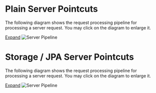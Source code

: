 # Plain Server Pointcuts

The following diagram shows the request processing pipeline for processing a server request. You may click on the diagram to enlarge it.

<a href="/hapi-fhir/docs/images/interceptors-server-pipeline.svg" target="_blank">Expand</a>
<img src="/hapi-fhir/docs/images/interceptors-server-pipeline.svg" alt="Server Pipeline"/>

# Storage / JPA Server Pointcuts

The following diagram shows the request processing pipeline for processing a server request. You may click on the diagram to enlarge it.

<a href="/hapi-fhir/docs/images/interceptors-server-jpa-pipeline.svg" target="_blank">Expand</a>
<img src="/hapi-fhir/docs/images/interceptors-server-jpa-pipeline.svg" alt="Server Pipeline"/>

